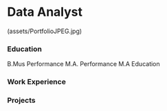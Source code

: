 # Data Analyst
(assets/PortfolioJPEG.jpg)

### Education
B.Mus Performance
M.A. Performance
M.A Education

### Work Experience




### Projects

